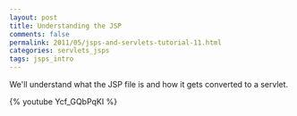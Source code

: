 ```yaml
---           
layout: post
title: Understanding the JSP
comments: false
permalink: 2011/05/jsps-and-servlets-tutorial-11.html
categories: servlets_jsps
tags: jsps_intro
---
```


We'll understand what the JSP file is and how it gets converted to a servlet.

{% youtube Ycf_GQbPqKI %}
